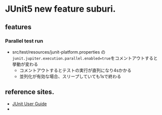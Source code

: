 # JUnit5 new feature suburi.

## features

### Parallel test run
* src/test/resources/junit-platform.properties の `junit.jupiter.execution.parallel.enabled=true`をコメントアウトすると挙動が変わる
  * コメントアウトするとテストの実行が直列になり4sかかる
  * 並列化が有効な場合、スリープしていても1sで終わる

## reference sites.
* [JUnit User Guide](https://junit.org/junit5/docs/5.3.0/user-guide/index.html#writing-tests-parallel-execution)
*
